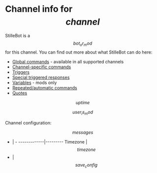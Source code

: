 # Channel info for $$channel$$

StilleBot is a $$bot_or_mod$$ for this channel. You can find out more about what
StilleBot can do here:

* [Global commands](https://rosuav.github.io/StilleBot/commands/) - available in
  all supported channels
* [Channel-specific commands](commands)
* [Triggers](triggers)
* [Special triggered responses](specials)
* [Variables](variables) - mods only
* [Repeated/automatic commands](repeats)
* [Quotes](quotes)

$$uptime$$

$$user_is_mod$$

Channel configuration:

$$messages$$

- | -
-------------|---------
Timezone     | $$timezone$$
- | $$save_config$$

<!-- TODO: Configs
* Notice Me (only if useful remotely) - enabled, followers-only, keyword, and timeout
* Enable/Disable quotes?
-->

